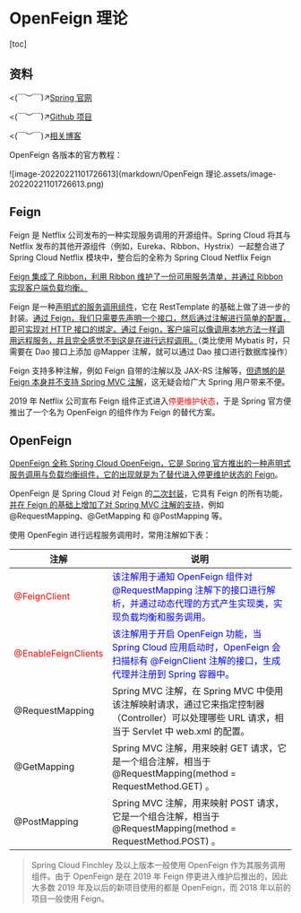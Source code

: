 # OpenFeign 理论

[toc]

## 资料

<(￣︶￣)↗[Spring 官网](https://spring.io/projects/spring-cloud-openfeign)

<(￣︶￣)↗[Github 项目](https://github.com/OpenFeign/feign)

<(￣︶￣)↗[相关博客](http://c.biancheng.net/springcloud/open-feign.html)

OpenFeign 各版本的官方教程：

![image-20220221101726613](markdown/OpenFeign 理论.assets/image-20220221101726613.png)

## Feign

Feign 是 Netflix 公司发布的一种实现服务调用的开源组件。Spring Cloud 将其与 Netflix 发布的其他开源组件（例如，Eureka、Ribbon、Hystrix）一起整合进了 Spring Cloud Netflix 模块中，整合后的全称为 Spring Cloud Netflix Feign

<u>Feign 集成了 Ribbon，利用 Ribbon 维护了一份可用服务清单，并通过 Ribbon 实现客户端负载均衡。</u>

Feign 是一种<u>声明式的服务调用组件</u>，它在 RestTemplate 的基础上做了进一步的封装。<u>通过 Feign，我们只需要先声明一个接口，然后通过注解进行简单的配置，即可实现对 HTTP 接口的绑定。通过 Feign，客户端可以像调用本地方法一样调用远程服务，并且完全感觉不到这是在进行远程调用。</u>（类比使用 Mybatis 时，只需要在 Dao 接口上添加 @Mapper 注解，就可以通过 Dao 接口进行数据库操作）

Feign 支持多种注解，例如 Feign 自带的注解以及 JAX-RS 注解等，<u>但遗憾的是 Feign 本身并不支持 Spring MVC 注解</u>，这无疑会给广大 Spring 用户带来不便。

2019 年 Netflix 公司宣布 Feign 组件正式进入<font color = red>停更维护状态</font>，于是 Spring 官方便推出了一个名为 OpenFeign 的组件作为 Feign 的替代方案。

## OpenFeign

<u>OpenFeign 全称 Spring Cloud OpenFeign，它是 Spring 官方推出的一种声明式服务调用与负载均衡组件，它的出现就是为了替代进入停更维护状态的 Feign</u>。

OpenFeign 是 Spring Cloud 对 Feign 的<u>二次封装</u>，它具有 Feign 的所有功能，<u>并在 Feign 的基础上增加了对 Spring MVC 注解的支持</u>，例如 @RequestMapping、@GetMapping 和 @PostMapping 等。

使用 OpenFegin 进行远程服务调用时，常用注解如下表：

| 注解                                         | 说明                                                         |
| -------------------------------------------- | ------------------------------------------------------------ |
| <font color = red>@FeignClient</font>        | <font color = blue>该注解用于通知 OpenFeign 组件对 @RequestMapping 注解下的接口进行解析，并通过动态代理的方式产生实现类，实现负载均衡和服务调用。</font> |
| <font color = red>@EnableFeignClients</font> | <font color = blue>该注解用于开启 OpenFeign 功能，当 Spring Cloud 应用启动时，OpenFeign 会扫描标有 @FeignClient 注解的接口，生成代理并注册到 Spring 容器中。</font> |
| @RequestMapping                              | Spring MVC 注解，在 Spring MVC 中使用该注解映射请求，通过它来指定控制器（Controller）可以处理哪些 URL 请求，相当于 Servlet 中 web.xml 的配置。 |
| @GetMapping                                  | Spring MVC 注解，用来映射 GET 请求，它是一个组合注解，相当于 @RequestMapping(method = RequestMethod.GET) 。 |
| @PostMapping                                 | Spring MVC 注解，用来映射 POST 请求，它是一个组合注解，相当于 @RequestMapping(method = RequestMethod.POST) 。 |

>   Spring Cloud Finchley 及以上版本一般使用 OpenFeign 作为其服务调用组件。由于 OpenFeign 是在 2019 年 Feign 停更进入维护后推出的，因此大多数 2019 年及以后的新项目使用的都是 OpenFeign，而 2018 年以前的项目一般使用 Feign。

